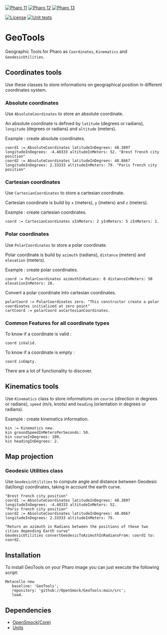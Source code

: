 [![Pharo 11](https://img.shields.io/badge/Pharo-11-%23aac9ff.svg)](https://pharo.org/download)
[![Pharo 12](https://img.shields.io/badge/Pharo-12-%23aac9ff.svg)](https://pharo.org/download)
[![Pharo 13](https://img.shields.io/badge/Pharo-13-%23aac9ff.svg)](https://pharo.org/download)

[![License](https://img.shields.io/github/license/openSmock/GeoTools.svg)](./LICENSE)
[![Unit tests](https://github.com/OpenSmock/GeoTools/actions/workflows/CI.yml/badge.svg)](https://github.com/OpenSmock/GeoTools/actions/workflows/CI.yml)

# GeoTools

Geographic Tools for Pharo as `Coordinates`, `Kinematics` and `GeodesicUtilities`.

## Coordinates tools

Use these classes to store informations on geographical position in different coordinates system.

### Absolute coordinates

Use ```AbsoluteCoordinates``` to store an absolute coordinate.

An absolute coordinate is defined by ```latitude``` (degrees or radians), ```longitude``` (degrees or radians) and ```altitude``` (meters).

Example : create absolute coordinates.

```smalltalk
coord1 := AbsoluteCoordinates latitudeInDegrees: 48.3897 longitudeInDegrees: -4.48333 altitudeInMeters: 52. "Brest french city position"
coord2 := AbsoluteCoordinates latitudeInDegrees: 48.8667 longitudeInDegrees: 2.33333 altitudeInMeters: 79. "Paris french city position"
```

### Cartesian coordinates

Use ```CartesianCoordinates``` to store a cartesian coordinate.

Cartesian coordinate is build by ```x``` (meters), ```y``` (meters) and ```z``` (meters).

Example : create cartesian coordinates.

```smalltalk
coord := CartesianCoordinates xInMeters: 2 yInMeters: 5 zInMeters: 1.
```

### Polar coordinates

Use ```PolarCoordinates``` to store a polar coordinate.

Polar coordinate is build by ```azimuth``` (radians), ```distance``` (meters) and ```elevation``` (meters).

Example : create polar coordinates.

```smalltalk
coord := PolarCoordinates azimuthInRadians: 0 distanceInMeters: 50 elevationInMeters: 20.
```

Convert a polar coordinate into cartesian coordinates.

```smalltalk
polarCoord := PolarCoordinates zero. "This constructor create a polar coordinates initialized at zero point"
cartCoord := polarCoord asCartesianCoordinates.
```

### Common Features for all coordinate types

To know if a coordinate is valid :

```smalltalk
coord isValid.
```

To know if a coordinate is empty :

```smalltalk
coord isEmpty.
```

There are a lot of functionality to discover.

## Kinematics tools

Use ```Kinematics``` class to store informations on ```course``` (direction in degrees or radians), ```speed``` (m/s, knots) and ```heading``` (orientation in degrees or radians).

Example : create kinematics information.

```smalltalk
kin := Kinematics new.
kin groundSpeedInMetersPerSeconds: 50.
kin courseInDegrees: 180.
kin headingInDegrees: 2.
```

## Map projection 

### Geodesic Utilities class

Use ```GeodesicUtilities``` to compute angle and distance between Geodesic (lat/long) coordinates, taking in account the earth curve.

```smalltalk
"Brest french city position"
coord1 := AbsoluteCoordinates latitudeInDegrees: 48.3897 longitudeInDegrees: -4.48333 altitudeInMeters: 52.
"Paris french city position"
coord2 := AbsoluteCoordinates latitudeInDegrees: 48.8667 longitudeInDegrees: 2.33333 altitudeInMeters: 79.

"Return an azimuth in Radians between the positions of these two cities depending Earth curve"
GeodesicUtilities convertGeodesicToAzimuthInRadiansFrom: coord1 to: coord2.
```

## Installation

To install GeoTools on your Pharo image you can just execute the following script:

```smalltalk
Metacello new
   baseline: 'GeoTools';
   repository: 'github://OpenSmock/GeoTools:main/src';
   load.
```

## Dependencies

- [OpenSmock(Core)](https://github.com/OpenSmock/OpenSmock)
- [Units](https://github.com/zweidenker/Units)